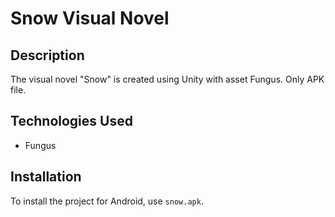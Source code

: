 # Snow Visual Novel

## Description
The visual novel "Snow" is created using Unity with asset Fungus. Only APK file.

## Technologies Used
- Fungus

## Installation
To install the project for Android, use `snow.apk`.
